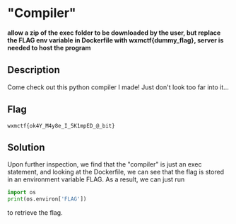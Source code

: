 # "Compiler"

**allow a zip of the exec folder to be downloaded by the user, but replace the FLAG env variable in Dockerfile with wxmctf{dummy_flag}, server is needed to host the program**

## Description
Come check out this python compiler I made! Just don't look too far into it...

## Flag
`wxmctf{ok4Y_M4y8e_I_5K1mpED_@_bit}`

## Solution
Upon further inspection, we find that the "compiler" is just an exec statement, and looking at the Dockerfile, we can see that the flag is stored in an environment variable FLAG. As a result, we can just run 
```python
import os
print(os.environ['FLAG'])
```
to retrieve the flag.
